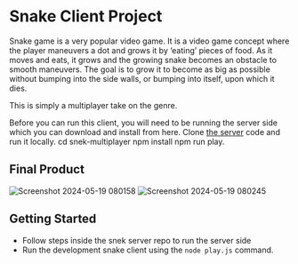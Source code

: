 # Snake Client Project

Snake game is a very popular video game. It is a video game concept where the player maneuvers a dot and grows it by ‘eating’ pieces of food. As it moves and eats, it grows and the growing snake becomes an obstacle to smooth maneuvers. The goal is to grow it to become as big as possible without bumping into the side walls, or bumping into itself, upon which it dies.

This is simply a multiplayer take on the genre.

Before you can run this client, you will need to be running the server side which you can download and install from here. 
Clone [the server](https://github.com/lighthouse-labs/snek-multiplayer) code and run it locally.
cd snek-multiplayer
npm install
npm run play.


## Final Product

![Screenshot 2024-05-19 080158](https://github.com/mbahenryemeka/snake-client/assets/159084962/afb2e280-f219-433d-83fe-1307e916d326)
![Screenshot 2024-05-19 080245](https://github.com/mbahenryemeka/snake-client/assets/159084962/c6065a1e-b3e7-4417-94b7-bcdf91f9d828)


## Getting Started

- Follow steps inside the snek server repo to run the server side
- Run the development snake client using the `node play.js` command.

